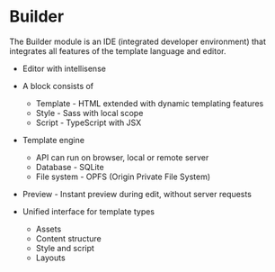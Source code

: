 # Builder

The Builder module is an IDE (integrated developer environment) that integrates all features of the template language and editor.

- Editor with intellisense

- A block consists of
  - Template - HTML extended with dynamic templating features
  - Style - Sass with local scope
  - Script - TypeScript with JSX

- Template engine
  - API can run on browser, local or remote server
  - Database - SQLite
  - File system - OPFS (Origin Private File System)

- Preview - Instant preview during edit, without server requests

- Unified interface for template types
  - Assets
  - Content structure
  - Style and script
  - Layouts

